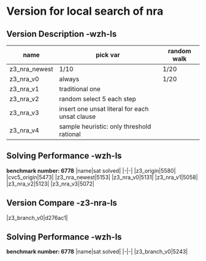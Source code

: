 # Version for local search of nra

## Version Description -wzh-ls
|name|pick var| random walk|
|-|-|-|
|z3_nra_newest|1/10|1/20|
|z3_nra_v0|always|1/20|
|z3_nra_v1| traditional one|
|z3_nra_v2| random select 5 each step |
|z3_nra_v3| insert one unsat literal for each unsat clause |
|z3_nra_v4| sample heuristic: only threshold rational |

## Solving Performance -wzh-ls
**benchmark number: 6778**
|name|sat solved|
|-|-|
|z3_origin|5580|
|cvc5_origin|5473|
|z3_nra_newest|5153|
|z3_nra_v0|5131|
|z3_nra_v1|5058|
|z3_nra_v2|5123|
|z3_nra_v3|5072|

## Version Compare -z3-nra-ls
|z3_branch_v0|d276ac1|

## Solving Performance -wzh-ls
**benchmark number: 6778**
|name|sat solved|
|-|-|
|z3_branch_v0|5243|

